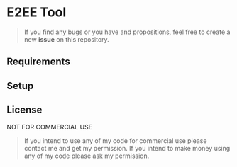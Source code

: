 # E2EE Tool

> If you find any bugs or you have and propositions, feel free to create a new **issue** on this repository. 

## Requirements

## Setup

## License
NOT FOR COMMERCIAL USE 

> If you intend to use any of my code for commercial use please contact me and get my permission. If you intend to make money using any of my code please ask my permission.

<!-- GitAds-Verify: SFD4YX9VBFAWYM5D7Y96ZOT5Z756Z25L -->
